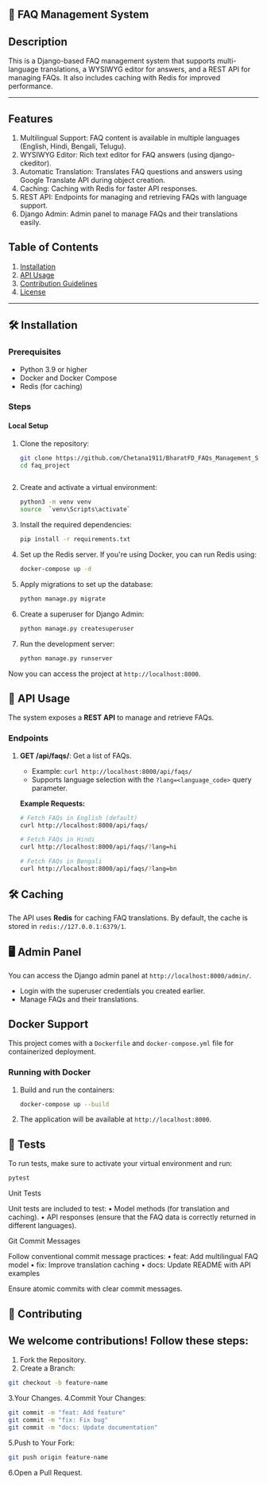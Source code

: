 ## 🚀 FAQ Management System

## Description
This is a Django-based FAQ management system that supports multi-language translations, a WYSIWYG editor for answers, and a REST API for managing FAQs. It also includes caching with Redis for improved performance.

---
## Features
1. Multilingual Support: FAQ content is available in multiple languages (English, Hindi, Bengali, Telugu).
2. WYSIWYG Editor: Rich text editor for FAQ answers (using django-ckeditor).
3. Automatic Translation: Translates FAQ questions and answers using Google Translate API during object creation.
4. Caching: Caching with Redis for faster API responses.
5. REST API: Endpoints for managing and retrieving FAQs with language support.
6. Django Admin: Admin panel to manage FAQs and their translations easily.

## Table of Contents
1. [Installation](#installation)
2. [API Usage](#api-usage)
3. [Contribution Guidelines](#contribution-guidelines)
4. [License](#license)

---

## 🛠️ Installation

### Prerequisites
- Python 3.9 or higher
- Docker and Docker Compose 
- Redis (for caching)

### Steps

#### **Local Setup**
1. Clone the repository:
   ```bash
   git clone https://github.com/Chetana1911/BharatFD_FAQs_Management_System.git
   cd faq_project



2. Create and activate a virtual environment:

    ```bash
    python3 -m venv venv
    source  `venv\Scripts\activate`
    ```

3. Install the required dependencies:

    ```bash
    pip install -r requirements.txt
    ```

4. Set up the Redis server. If you're using Docker, you can run Redis using:

    ```bash
    docker-compose up -d
    ```

5. Apply migrations to set up the database:

    ```bash
    python manage.py migrate
    ```

6. Create a superuser for Django Admin:

    ```bash
    python manage.py createsuperuser
    ```

7. Run the development server:

    ```bash
    python manage.py runserver
    ```

Now you can access the project at `http://localhost:8000`.

## 📡 API Usage

The system exposes a **REST API** to manage and retrieve FAQs.

### Endpoints

1. **GET /api/faqs/**: Get a list of FAQs.
    - Example: `curl http://localhost:8000/api/faqs/`
    - Supports language selection with the `?lang=<language_code>` query parameter.

    **Example Requests:**
    ```bash
    # Fetch FAQs in English (default)
    curl http://localhost:8000/api/faqs/

    # Fetch FAQs in Hindi
    curl http://localhost:8000/api/faqs/?lang=hi

    # Fetch FAQs in Bengali
    curl http://localhost:8000/api/faqs/?lang=bn
    ```

## 🛠️ Caching

The API uses **Redis** for caching FAQ translations. By default, the cache is stored in `redis://127.0.0.1:6379/1`.

## 🖥️ Admin Panel

You can access the Django admin panel at `http://localhost:8000/admin/`.
- Login with the superuser credentials you created earlier.
- Manage FAQs and their translations.

## Docker Support

This project comes with a `Dockerfile` and `docker-compose.yml` file for containerized deployment.

### Running with Docker

1. Build and run the containers:

    ```bash
    docker-compose up --build
    ```

2. The application will be available at `http://localhost:8000`.

## 🧪 Tests

To run tests, make sure to activate your virtual environment and run:

```bash
pytest
```

Unit Tests

Unit tests are included to test:
	•	Model methods (for translation and caching).
	•	API responses (ensure that the FAQ data is correctly returned in different languages).

Git Commit Messages

Follow conventional commit message practices:
	•	feat: Add multilingual FAQ model
	•	fix: Improve translation caching
	•	docs: Update README with API examples

Ensure atomic commits with clear commit messages.

## 🤝 Contributing
## We welcome contributions! Follow these steps:
1. Fork the Repository.
2. Create a Branch:
```bash
git checkout -b feature-name
```
3.Your Changes.
4.Commit Your Changes:
```bash
git commit -m "feat: Add feature"
git commit -m "fix: Fix bug"
git commit -m "docs: Update documentation"
```
5.Push to Your Fork:
```bash
git push origin feature-name
```

6.Open a Pull Request.



